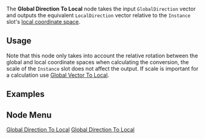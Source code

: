 <languages></languages> <translate>

The **Global Direction To Local** node takes the input `GlobalDirection`
vector and outputs the equivalent `LocalDirection` vector relative to
the `Instance` slot's [local coordinate
space](Coordinate_spaces#Global_vs._Local "wikilink").

## Usage

Note that this node only takes into account the relative rotation
between the global and local coordinate spaces when calculating the
conversion, the scale of the `Instance` slot does not affect the output.
If scale is important for a calculation use [Global Vector To
Local](Global_Vector_To_Local_(Protoflux_node) "wikilink").

## Examples

## Node Menu

</translate>

[Global Direction To
Local](Category:Protoflux{{#translation:}} "wikilink") [Global Direction
To Local](Category:Protoflux:Transform{{#translation:}} "wikilink")